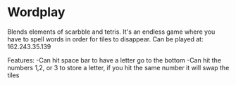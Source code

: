 # Wordplay
Blends elements of scarbble and tetris. It's an endless game where you have to spell words in order for tiles to disappear.
Can be played at: 162.243.35.139

Features:
-Can hit space bar to have a letter go to the bottom
-Can hit the numbers 1,2, or 3 to store a letter, if you hit the same number it will swap the tiles
